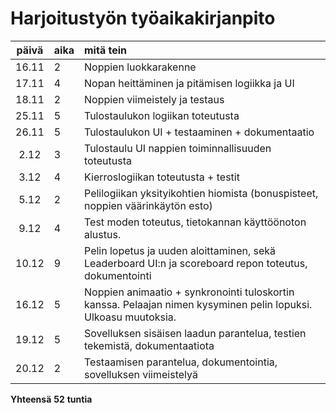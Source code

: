 # Harjoitustyön työaikakirjanpito

| päivä | aika | mitä tein  |
| :----:|:-----| :-----|
| 16.11 |    2 |  Noppien luokkarakenne |
| 17.11 |    4 |  Nopan heittäminen ja pitämisen logiikka ja UI |
| 18.11 |    2 |  Noppien viimeistely ja testaus
| 25.11 |    5 |  Tulostaulukon logiikan toteutusta
| 26.11 |    5 |  Tulostaulukon UI + testaaminen + dokumentaatio
|  2.12 |    3 |  Tulostaulu UI nappien toiminnallisuuden toteutusta
|  3.12 |    4 |  Kierroslogiikan toteutusta + testit
|  5.12 |    2 |  Pelilogiikan yksityikohtien hiomista (bonuspisteet, noppien väärinkäytön esto)
|  9.12 |    4 |  Test moden toteutus, tietokannan käyttöönoton alustus.
| 10.12 |    9 |  Pelin lopetus ja uuden aloittaminen, sekä Leaderboard UI:n ja scoreboard repon toteutus, dokumentointi
| 16.12 |    5 |  Noppien animaatio + synkronointi tuloskortin kanssa. Pelaajan nimen kysyminen pelin lopuksi. Ulkoasu muutoksia.
| 19.12 |    5 | Sovelluksen sisäisen laadun parantelua, testien tekemistä, dokumentaatiota
| 20.12 |    2 | Testaamisen parantelua, dokumentointia, sovelluksen viimeistelyä


**Yhteensä** **52** **tuntia**



